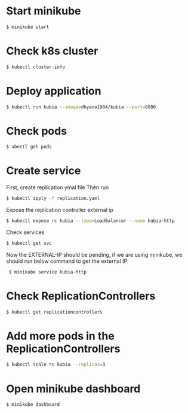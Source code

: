 # Start minikube
```bash
$ minikube start 
```

# Check k8s cluster
```bash
$ kubectl cluster-info
```

# Deploy application
```bash
$ kubectl run kubia --image=dhyana1984/kubia --port=8080
```

# Check pods
```zsh
$ ubectl get pods
```

# Create service
First, create replication ymal file
Then run
```bash
$ kubectl apply -f replication.yaml   
```
Expose the replication controller external ip
```bash
$ kubectl expose rc kubia --type=LoadBalancer --name kubia-http
```
Check services
```bash
$ kubectl get svc 
```
Now the EXTERNAL-IP should be pending, if we are using minikube, we should run below command to get the external IP
```bash
 $ minikube service kubia-http
 ```

 # Check ReplicationControllers
 ```bash
 $ kubectl get replicationcontrollers
 ```

 # Add more pods in the ReplicationControllers
 ```bash
$ kubectl scale rc kubia --replicas=3
 ```

 # Open minikube dashboard
 ```bash
 $ minikube dashboard  
 ```
